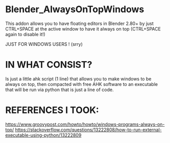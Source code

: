 # Blender_AlwaysOnTopWindows

This addon allows you to have floating editors in Blender 2.80+ by just CTRL+SPACE at the active window to have it always on top (CTRL+SPACE again to disable it!)

JUST FOR WINDOWS USERS ! (srry)

# IN WHAT CONSIST?
Is just a little ahk script (1 line) that allows you to make windows to be always on top, then compacted with free AHK software to an executable that will be run via python that is just a line of code.



# REFERENCES I TOOK:

https://www.groovypost.com/howto/howto/windows-programs-always-on-top/
https://stackoverflow.com/questions/13222808/how-to-run-external-executable-using-python/13222809
